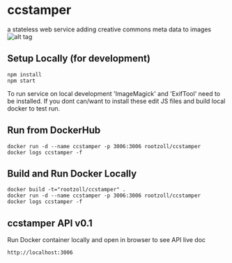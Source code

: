 # ccstamper
a stateless web service adding creative commons meta data to images 
![alt tag](https://github.com/rootzoll/ccstamper/blob/master/static/ccstamper-idee.png?raw=true)

## Setup Locally (for development)

```
npm install
npm start
```

To run service on local development 'ImageMagick' and 'ExifTool' need to be installed. If you dont can/want to install these edit JS files and build local docker to test run.

## Run from DockerHub

```
docker run -d --name ccstamper -p 3006:3006 rootzoll/ccstamper
docker logs ccstamper -f
```

## Build and Run Docker Locally

```
docker build -t="rootzoll/ccstamper" .
docker run -d --name ccstamper -p 3006:3006 rootzoll/ccstamper
docker logs ccstamper -f
```

## ccstamper API v0.1

Run Docker container locally and open in browser to see API live doc
```
http://localhost:3006
```
